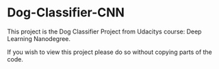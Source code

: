 # Dog-Classifier-CNN

This project is the Dog Classifier Project from Udacitys course: Deep Learning Nanodegree.

If you wish to view this project please do so without copying parts of the code.
